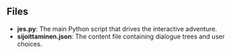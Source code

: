 ## **Files**
- **jes.py**: The main Python script that drives the interactive adventure.
- **sijoittaminen.json**: The content file containing dialogue trees and user choices.
